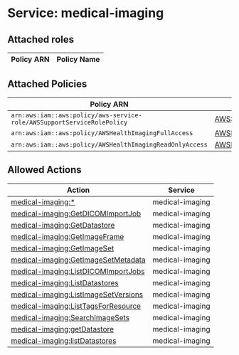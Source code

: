 # Service: medical-imaging

## Attached roles

| Policy ARN | Policy Name |
|------------|-------------|
## Attached Policies

| Policy ARN | Policy Name |
|------------|-------------|
| `arn:aws:iam::aws:policy/aws-service-role/AWSSupportServiceRolePolicy` | [AWSSupportServiceRolePolicy](../policies.md#awssupportservicerolepolicy) |
| `arn:aws:iam::aws:policy/AWSHealthImagingFullAccess` | [AWSHealthImagingFullAccess](../policies.md#awshealthimagingfullaccess) |
| `arn:aws:iam::aws:policy/AWSHealthImagingReadOnlyAccess` | [AWSHealthImagingReadOnlyAccess](../policies.md#awshealthimagingreadonlyaccess) |

## Allowed Actions

| Action | Service |
|--------|---------|
| [medical-imaging:*](../actions.md#medical-imaging:all) | medical-imaging |
| [medical-imaging:GetDICOMImportJob](../actions.md#medical-imaging:getdicomimportjob) | medical-imaging |
| [medical-imaging:GetDatastore](../actions.md#medical-imaging:getdatastore) | medical-imaging |
| [medical-imaging:GetImageFrame](../actions.md#medical-imaging:getimageframe) | medical-imaging |
| [medical-imaging:GetImageSet](../actions.md#medical-imaging:getimageset) | medical-imaging |
| [medical-imaging:GetImageSetMetadata](../actions.md#medical-imaging:getimagesetmetadata) | medical-imaging |
| [medical-imaging:ListDICOMImportJobs](../actions.md#medical-imaging:listdicomimportjobs) | medical-imaging |
| [medical-imaging:ListDatastores](../actions.md#medical-imaging:listdatastores) | medical-imaging |
| [medical-imaging:ListImageSetVersions](../actions.md#medical-imaging:listimagesetversions) | medical-imaging |
| [medical-imaging:ListTagsForResource](../actions.md#medical-imaging:listtagsforresource) | medical-imaging |
| [medical-imaging:SearchImageSets](../actions.md#medical-imaging:searchimagesets) | medical-imaging |
| [medical-imaging:getDatastore](../actions.md#medical-imaging:getdatastore) | medical-imaging |
| [medical-imaging:listDatastores](../actions.md#medical-imaging:listdatastores) | medical-imaging |
